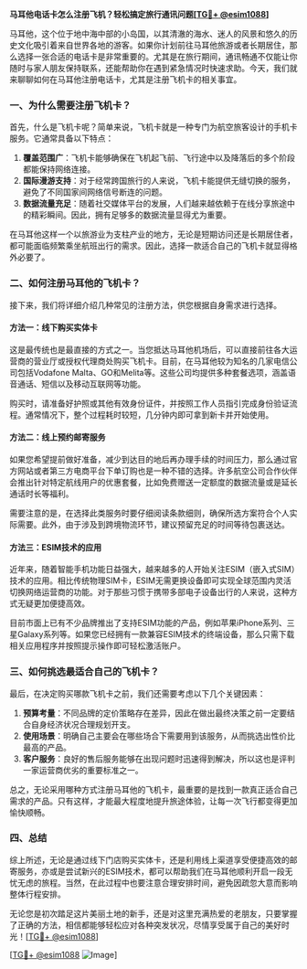 **马耳他电话卡怎么注册飞机？轻松搞定旅行通讯问题[[TG💪+ @esim1088](https://t.me/s/esim1088)]**

马耳他，这个位于地中海中部的小岛国，以其清澈的海水、迷人的风景和悠久的历史文化吸引着来自世界各地的游客。如果你计划前往马耳他旅游或者长期居住，那么选择一张合适的电话卡是非常重要的。尤其是在旅行期间，通讯畅通不仅能让你随时与家人朋友保持联系，还能帮助你在遇到紧急情况时快速求助。今天，我们就来聊聊如何在马耳他注册电话卡，尤其是注册飞机卡的相关事宜。

### 一、为什么需要注册飞机卡？

首先，什么是飞机卡呢？简单来说，飞机卡就是一种专门为航空旅客设计的手机卡服务。它通常具备以下特点：

1. **覆盖范围广**：飞机卡能够确保在飞机起飞前、飞行途中以及降落后的多个阶段都能保持网络连接。
2. **国际漫游支持**：对于经常跨国旅行的人来说，飞机卡能提供无缝切换的服务，避免了不同国家间网络信号断连的问题。
3. **数据流量充足**：随着社交媒体平台的发展，人们越来越依赖于在线分享旅途中的精彩瞬间。因此，拥有足够多的数据流量显得尤为重要。

在马耳他这样一个以旅游业为支柱产业的地方，无论是短期访问还是长期居住者，都可能面临频繁乘坐航班出行的需求。因此，选择一款适合自己的飞机卡就显得格外必要了。

### 二、如何注册马耳他的飞机卡？

接下来，我们将详细介绍几种常见的注册方法，供您根据自身需求进行选择。

#### 方法一：线下购买实体卡

这是最传统也是最直接的方式之一。当您抵达马耳他机场后，可以直接前往各大运营商的营业厅或授权代理商处购买飞机卡。目前，在马耳他较为知名的几家电信公司包括Vodafone Malta、GO和Melita等。这些公司均提供多种套餐选项，涵盖语音通话、短信以及移动互联网等功能。

购买时，请准备好护照或其他有效身份证件，并按照工作人员指引完成身份验证流程。通常情况下，整个过程耗时较短，几分钟内即可拿到新卡并开始使用。

#### 方法二：线上预约邮寄服务

如果您希望提前做好准备，减少到达目的地后再办理手续的时间压力，那么通过官方网站或者第三方电商平台下单订购也是一种不错的选择。许多航空公司合作伙伴会推出针对特定航线用户的优惠套餐，比如免费赠送一定额度的数据流量或是延长通话时长等福利。

需要注意的是，在选择此类服务时要仔细阅读条款细则，确保所选方案符合个人实际需要。此外，由于涉及到跨境物流环节，建议预留充足的时间等待包裹送达。

#### 方法三：ESIM技术的应用

近年来，随着智能手机功能日益强大，越来越多的人开始关注ESIM（嵌入式SIM）技术的应用。相比传统物理SIM卡，ESIM无需更换设备即可实现全球范围内灵活切换网络运营商的功能。对于那些习惯于携带多部电子设备出行的人来说，这种方式无疑更加便捷高效。

目前市面上已有不少品牌推出了支持ESIM功能的产品，例如苹果iPhone系列、三星Galaxy系列等。如果您已经拥有一款兼容ESIM技术的终端设备，那么只需下载相关应用程序并按照提示操作即可轻松激活账户。

### 三、如何挑选最适合自己的飞机卡？

最后，在决定购买哪款飞机卡之前，我们还需要考虑以下几个关键因素：

1. **预算考量**：不同品牌的定价策略存在差异，因此在做出最终决策之前一定要结合自身经济状况合理规划开支。
2. **使用场景**：明确自己主要会在哪些场合下需要用到该服务，从而挑选出性价比最高的产品。
3. **客户服务**：良好的售后服务能够在出现问题时迅速得到解决，所以这也是评判一家运营商优劣的重要标准之一。

总之，无论采用哪种方式注册马耳他的飞机卡，最重要的是找到一款真正适合自己需求的产品。只有这样，才能最大程度地提升旅途体验，让每一次飞行都变得更加愉快顺畅。

### 四、总结

综上所述，无论是通过线下门店购买实体卡，还是利用线上渠道享受便捷高效的邮寄服务，亦或是尝试新兴的ESIM技术，都可以帮助我们在马耳他顺利开启一段无忧无虑的旅程。当然，在此过程中也要注意合理安排时间，避免因疏忽大意而影响整体行程安排。

无论您是初次踏足这片美丽土地的新手，还是对这里充满热爱的老朋友，只要掌握了正确的方法，相信都能够轻松应对各种突发状况，尽情享受属于自己的美好时光！[[TG💪+ @esim1088](https://t.me/s/esim1088)]

[[TG💪+ @esim1088](https://t.me/s/esim1088) ![Image](https://i.postimg.cc/4NQfJmqS/Snipaste-2025-05-13-00-14-12.png)]